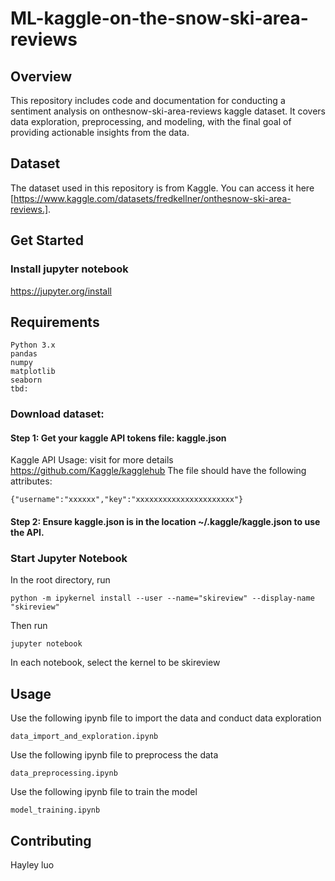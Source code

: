 # ML-kaggle-on-the-snow-ski-area-reviews

##  Overview

This repository includes code and documentation for conducting a sentiment analysis on onthesnow-ski-area-reviews kaggle dataset. It covers data exploration, preprocessing, and modeling, with the final goal of providing actionable insights from the data.

## Dataset
The dataset used in this repository is from Kaggle. You can access it here [https://www.kaggle.com/datasets/fredkellner/onthesnow-ski-area-reviews.].

##  Get Started

### Install jupyter notebook

https://jupyter.org/install


## Requirements
```
Python 3.x
pandas
numpy
matplotlib
seaborn
tbd:
```

### Download dataset:

#### Step 1: Get your kaggle API tokens file: kaggle.json<br>
Kaggle API Usage: visit for more details https://github.com/Kaggle/kagglehub
The file should have the following attributes:
```
{"username":"xxxxxx","key":"xxxxxxxxxxxxxxxxxxxxxx"}
```

#### Step 2: Ensure kaggle.json is in the location ~/.kaggle/kaggle.json to use the API.

### Start Jupyter Notebook
In the root directory, run

```
python -m ipykernel install --user --name="skireview" --display-name "skireview"
```
Then run
```
jupyter notebook
```

In each notebook, select the kernel to be skireview

##  Usage

Use the following ipynb file to import the data and conduct data exploration
```
data_import_and_exploration.ipynb
```

Use the following ipynb file to preprocess the data 
```
data_preprocessing.ipynb
```

Use the following ipynb file to train the model 
```
model_training.ipynb
```

## Contributing

Hayley luo
